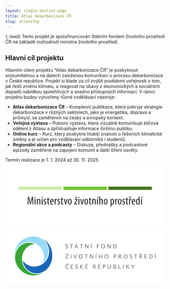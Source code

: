 ```yaml
---
layout: single-section-page
title: Atlas dekarbonizace ČR
slug: atlassfzp
---
```

<div class="row"><div class="col-12 col-lg-10" markdown="1">

{:.lead}
Tento projekt je spolufinancován Státním fondem životního prostředí ČR na základě rozhodnutí ministra životního prostředí.

## Hlavní cíl projektu

Hlavním cílem projektu "Atlas dekarbonizace ČR" je poskytnout srozumitelnou a na datech založenou komunikaci o procesu dekarbonizace v České republice. Projekt si klade za cíl zvýšit povědomí veřejnosti o tom, jak řešit změnu klimatu, a reagovat na obavy z ekonomických a sociálních dopadů nabídkou spolehlivých a snadno přístupných informací. V rámci projektu budou vytvořeny různé vzdělávací nástroje:

* **Atlas dekarbonizace ČR** – Komplexní publikace, která pokryje strategie dekarbonizace v různých sektorech, jako je energetika, doprava a průmysl, se zaměřením na český a evropský kontext.
* **Veřejná výstava** – Putovní výstava, která vizuálně komunikuje klíčová sdělení z Atlasu a zpřístupňuje informace širšímu publiku.
* **Online kurz** – Kurz, který poskytne hlubší znalosti o řešeních klimatické změny a je určen pro vzdělávání odborníků i studentů.
* **Regionální akce a podcasty** – Diskuze, přednášky a podcastové epizody zaměřené na zapojení komunit a další šíření osvěty.

Termín realizace je 1. 1. 2024 až 30. 11. 2025.

<div class="logos mt-5 mb-4">
    <img loading="eager" class="wide" src="/assets-local/o-nas/logo-mzp.png" alt="Logo Ministerstva životního prostředi ČR">
    <img loading="eager" class="wide" src="/assets-local/o-nas/logo-sfzp.png" alt="Logo Státního fondu životního prostředí ČR">
</div>

</div></div>
